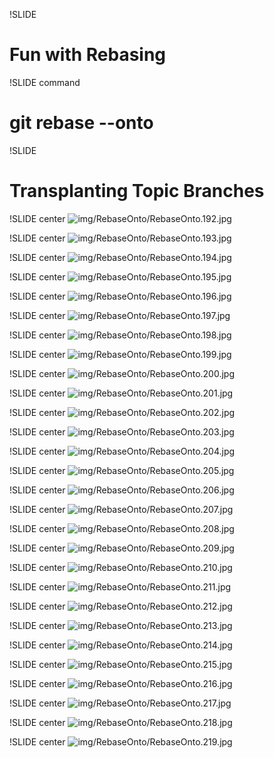 !SLIDE

# Fun with Rebasing #

!SLIDE command

# git rebase --onto #

!SLIDE 

# Transplanting Topic Branches #

!SLIDE center
![img/RebaseOnto/RebaseOnto.192.jpg](img/RebaseOnto/RebaseOnto.192.jpg)

!SLIDE center
![img/RebaseOnto/RebaseOnto.193.jpg](img/RebaseOnto/RebaseOnto.193.jpg)

!SLIDE center
![img/RebaseOnto/RebaseOnto.194.jpg](img/RebaseOnto/RebaseOnto.194.jpg)

!SLIDE center
![img/RebaseOnto/RebaseOnto.195.jpg](img/RebaseOnto/RebaseOnto.195.jpg)

!SLIDE center
![img/RebaseOnto/RebaseOnto.196.jpg](img/RebaseOnto/RebaseOnto.196.jpg)

!SLIDE center
![img/RebaseOnto/RebaseOnto.197.jpg](img/RebaseOnto/RebaseOnto.197.jpg)

!SLIDE center
![img/RebaseOnto/RebaseOnto.198.jpg](img/RebaseOnto/RebaseOnto.198.jpg)

!SLIDE center
![img/RebaseOnto/RebaseOnto.199.jpg](img/RebaseOnto/RebaseOnto.199.jpg)

!SLIDE center
![img/RebaseOnto/RebaseOnto.200.jpg](img/RebaseOnto/RebaseOnto.200.jpg)

!SLIDE center
![img/RebaseOnto/RebaseOnto.201.jpg](img/RebaseOnto/RebaseOnto.201.jpg)

!SLIDE center
![img/RebaseOnto/RebaseOnto.202.jpg](img/RebaseOnto/RebaseOnto.202.jpg)

!SLIDE center
![img/RebaseOnto/RebaseOnto.203.jpg](img/RebaseOnto/RebaseOnto.203.jpg)

!SLIDE center
![img/RebaseOnto/RebaseOnto.204.jpg](img/RebaseOnto/RebaseOnto.204.jpg)

!SLIDE center
![img/RebaseOnto/RebaseOnto.205.jpg](img/RebaseOnto/RebaseOnto.205.jpg)

!SLIDE center
![img/RebaseOnto/RebaseOnto.206.jpg](img/RebaseOnto/RebaseOnto.206.jpg)

!SLIDE center
![img/RebaseOnto/RebaseOnto.207.jpg](img/RebaseOnto/RebaseOnto.207.jpg)

!SLIDE center
![img/RebaseOnto/RebaseOnto.208.jpg](img/RebaseOnto/RebaseOnto.208.jpg)

!SLIDE center
![img/RebaseOnto/RebaseOnto.209.jpg](img/RebaseOnto/RebaseOnto.209.jpg)

!SLIDE center
![img/RebaseOnto/RebaseOnto.210.jpg](img/RebaseOnto/RebaseOnto.210.jpg)

!SLIDE center
![img/RebaseOnto/RebaseOnto.211.jpg](img/RebaseOnto/RebaseOnto.211.jpg)

!SLIDE center
![img/RebaseOnto/RebaseOnto.212.jpg](img/RebaseOnto/RebaseOnto.212.jpg)

!SLIDE center
![img/RebaseOnto/RebaseOnto.213.jpg](img/RebaseOnto/RebaseOnto.213.jpg)

!SLIDE center
![img/RebaseOnto/RebaseOnto.214.jpg](img/RebaseOnto/RebaseOnto.214.jpg)

!SLIDE center
![img/RebaseOnto/RebaseOnto.215.jpg](img/RebaseOnto/RebaseOnto.215.jpg)

!SLIDE center
![img/RebaseOnto/RebaseOnto.216.jpg](img/RebaseOnto/RebaseOnto.216.jpg)

!SLIDE center
![img/RebaseOnto/RebaseOnto.217.jpg](img/RebaseOnto/RebaseOnto.217.jpg)

!SLIDE center
![img/RebaseOnto/RebaseOnto.218.jpg](img/RebaseOnto/RebaseOnto.218.jpg)

!SLIDE center
![img/RebaseOnto/RebaseOnto.219.jpg](img/RebaseOnto/RebaseOnto.219.jpg)

